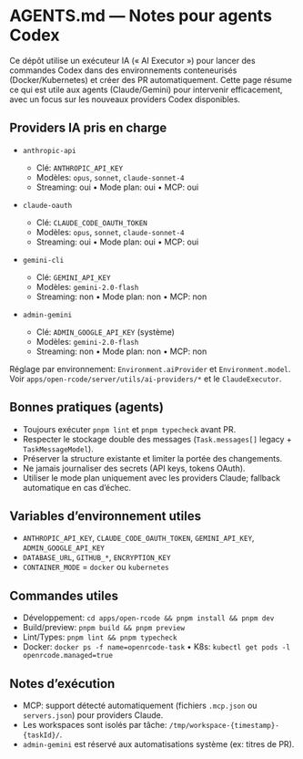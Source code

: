 # AGENTS.md — Notes pour agents Codex

Ce dépôt utilise un exécuteur IA (« AI Executor ») pour lancer des commandes Codex dans des environnements conteneurisés (Docker/Kubernetes) et créer des PR automatiquement. Cette page résume ce qui est utile aux agents (Claude/Gemini) pour intervenir efficacement, avec un focus sur les nouveaux providers Codex disponibles.

## Providers IA pris en charge

- `anthropic-api`
  - Clé: `ANTHROPIC_API_KEY`
  - Modèles: `opus`, `sonnet`, `claude-sonnet-4`
  - Streaming: oui • Mode plan: oui • MCP: oui

- `claude-oauth`
  - Clé: `CLAUDE_CODE_OAUTH_TOKEN`
  - Modèles: `opus`, `sonnet`, `claude-sonnet-4`
  - Streaming: oui • Mode plan: oui • MCP: oui

- `gemini-cli`
  - Clé: `GEMINI_API_KEY`
  - Modèles: `gemini-2.0-flash`
  - Streaming: non • Mode plan: non • MCP: non

- `admin-gemini`
  - Clé: `ADMIN_GOOGLE_API_KEY` (système)
  - Modèles: `gemini-2.0-flash`
  - Streaming: non • Mode plan: non • MCP: non

Réglage par environnement: `Environment.aiProvider` et `Environment.model`. Voir `apps/open-rcode/server/utils/ai-providers/*` et le `ClaudeExecutor`.

## Bonnes pratiques (agents)

- Toujours exécuter `pnpm lint` et `pnpm typecheck` avant PR.
- Respecter le stockage double des messages (`Task.messages[]` legacy + `TaskMessageModel`).
- Préserver la structure existante et limiter la portée des changements.
- Ne jamais journaliser des secrets (API keys, tokens OAuth).
- Utiliser le mode plan uniquement avec les providers Claude; fallback automatique en cas d’échec.

## Variables d’environnement utiles

- `ANTHROPIC_API_KEY`, `CLAUDE_CODE_OAUTH_TOKEN`, `GEMINI_API_KEY`, `ADMIN_GOOGLE_API_KEY`
- `DATABASE_URL`, `GITHUB_*`, `ENCRYPTION_KEY`
- `CONTAINER_MODE` = `docker` ou `kubernetes`

## Commandes utiles

- Développement: `cd apps/open-rcode && pnpm install && pnpm dev`
- Build/preview: `pnpm build && pnpm preview`
- Lint/Types: `pnpm lint && pnpm typecheck`
- Docker: `docker ps -f name=openrcode-task` • K8s: `kubectl get pods -l openrcode.managed=true`

## Notes d’exécution

- MCP: support détecté automatiquement (fichiers `.mcp.json` ou `servers.json`) pour providers Claude.
- Les workspaces sont isolés par tâche: `/tmp/workspace-{timestamp}-{taskId}/`.
- `admin-gemini` est réservé aux automatisations système (ex: titres de PR).

